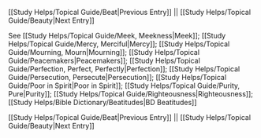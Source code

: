 [[Study Helps/Topical Guide/Beat|Previous Entry]]  ||  [[Study Helps/Topical Guide/Beauty|Next Entry]]

 See [[Study Helps/Topical Guide/Meek, Meekness|Meek]]; [[Study Helps/Topical Guide/Mercy, Merciful|Mercy]]; [[Study Helps/Topical Guide/Mourning, Mourn|Mourning]]; [[Study Helps/Topical Guide/Peacemakers|Peacemakers]]; [[Study Helps/Topical Guide/Perfection, Perfect, Perfectly|Perfection]]; [[Study Helps/Topical Guide/Persecution, Persecute|Persecution]]; [[Study Helps/Topical Guide/Poor in Spirit|Poor in Spirit]]; [[Study Helps/Topical Guide/Purity, Pure|Purity]]; [[Study Helps/Topical Guide/Righteousness|Righteousness]]; [[Study Helps/Bible Dictionary/Beatitudes|BD Beatitudes]]

[[Study Helps/Topical Guide/Beat|Previous Entry]]  ||  [[Study Helps/Topical Guide/Beauty|Next Entry]]